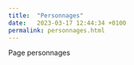 ```yaml
---
title:  "Personnages"
date:   2023-03-17 12:44:34 +0100
permalink: personnages.html
---
```

Page personnages
